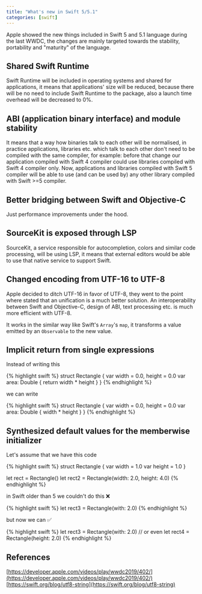```yaml
---
title: "What's new in Swift 5/5.1"
categories: [swift]
---
```

Apple showed the new things included in Swift 5 and 5.1 language during the last WWDC, the changes are mainly targeted towards the stability, portability and "maturity" of the language.

## Shared Swift Runtime

Swift Runtime will be included in operating systems and shared for applications, it means that applications' size will be reduced, because there will be no need to include Swift Runtime to the package, also a launch time overhead will be decreased to 0%.

## ABI (application binary interface) and module stability

It means that a way how binaries talk to each other will be normalised, in practice applications, libraries etc. which talk to each other don't need to be compiled with the same compiler, for example: before that change our application compiled with Swift 4 compiler could use libraries compiled with Swift 4 compiler only. Now, applications and libraries compiled with Swift 5 compiler will be able to use (and can be used by) any other library compiled with Swift >=5 compiler.

## Better bridging between Swift and Objective-C

Just performance improvements under the hood.

## SourceKit is exposed through LSP

SourceKit, a service responsible for autocompletion, colors and similar code processing, will be using LSP, it means that external editors would be able to use that native service to support Swift.

## Changed encoding from UTF-16 to UTF-8

Apple decided to ditch UTF-16 in favor of UTF-8, they went to the point where stated that an unification is a much better solution. An interoperability between Swift and Objective-C, design of ABI, text processing etc. is much more efficient with UTF-8.

It works in the similar way like Swift's `Array`'s `map`, it transforms a value emitted by an `Observable` to the new value.

## Implicit return from single expressions

Instead of writing this

{% highlight swift %}
struct Rectangle {
    var width = 0.0, height = 0.0
    var area: Double {
        return width * height
    }
}
{% endhighlight %}

we can write

{% highlight swift %}
struct Rectangle {
    var width = 0.0, height = 0.0
    var area: Double { width * height }
}
{% endhighlight %}

## Synthesized default values for the memberwise initializer

Let's assume that we have this code

{% highlight swift %}
struct Rectangle {
    var width = 1.0
    var height = 1.0
}

let rect = Rectangle()
let rect2 = Rectangle(width: 2.0, height: 4.0)
{% endhighlight %}

in Swift older than 5 we couldn't do this &#x274c;

{% highlight swift %}
let rect3 = Rectangle(with: 2.0)
{% endhighlight %}

but now we can &#x2705;

{% highlight swift %}
let rect3 = Rectangle(with: 2.0)
// or even
let rect4 = Rectangle(height: 2.0)
{% endhighlight %}

## References

[https://developer.apple.com/videos/play/wwdc2019/402/](https://developer.apple.com/videos/play/wwdc2019/402/)  
[https://swift.org/blog/utf8-string](https://swift.org/blog/utf8-string)